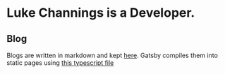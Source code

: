 # Luke Channings is a Developer.

## Blog

Blogs are written in markdown and kept [here](./blogs).
Gatsby compiles them into static pages using [this typescript file](<src/pages/blog/%7BmarkdownRemark.parent__(File)__name%7D.tsx>)
